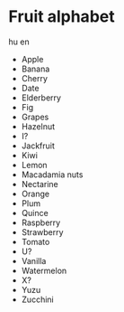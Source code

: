 # Fruit alphabet

hu
en

- Apple
- Banana
- Cherry
- Date
- Elderberry
- Fig
- Grapes
- Hazelnut
- I?
- Jackfruit
- Kiwi
- Lemon
- Macadamia nuts
- Nectarine
- Orange
- Plum
- Quince
- Raspberry
- Strawberry
- Tomato
- U?
- Vanilla
- Watermelon
- X?
- Yuzu
- Zucchini
